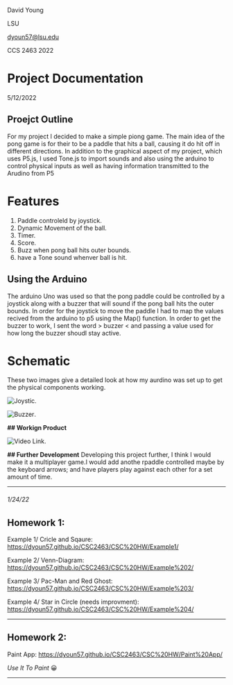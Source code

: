 David Young 

LSU

dyoun57@lsu.edu

CCS 2463 2022


 # Project Documentation  

5/12/2022

## Proejct Outline

For my project I decided to make a simple piong game. The main idea of the pong game is for their to be a paddle that hits a ball, causing it do hit off in different directions. In addition to the graphical aspect of my project, which uses P5.js, I used Tone.js to import sounds and also using the arduino to control physical inputs as well as having information transmitted to the Arudino from P5

# Features
1. Paddle controleld by joystick. 
2. Dynamic Movement of the ball.
3. Timer. 
4. Score. 
5. Buzz when pong ball hits outer bounds. 
6. have a Tone sound whenver ball is hit. 


## Using the Arduino

The arduino Uno was used so that the pong paddle could be controlled by a joystick along with a buzzer that will sound if the pong ball hits the outer bounds. In order for the joystick to move the paddle I had to map the values recived from the arduino to p5 using the Map() function. In order to get the buzzer to work, I sent the word > buzzer < and passing a value used for how long the buzzer shoudl stay active.

# Schematic 
These two images give a detailed look at how my aurdino was set up to get the physical components working. 

![Joystic](https://www.google.com/url?sa=i&url=https%3A%2F%2Fcreate.arduino.cc%2Fprojecthub%2FMinukaThesathYapa%2Farduino-thumb-joystick-to-processing-92c182&psig=AOvVaw0wzzgJYeZxxUohbujTLLk9&ust=1652447523028000&source=images&cd=vfe&ved=0CAwQjRxqFwoTCIi19O6E2vcCFQAAAAAdAAAAABAD).

![Buzzer](https://www.google.com/url?sa=i&url=https%3A%2F%2Fwww.programmingelectronics.com%2Fan-easy-way-to-make-noise-with-arduino-using-tone%2F&psig=AOvVaw0mtjgWmXCLakaxwEhIJbdD&ust=1652447375955000&source=images&cd=vfe&ved=0CAwQjRxqFwoTCKDl46iE2vcCFQAAAAAdAAAAABAD).

**## Workign Product**

![Video Link](https://youtu.be/MdHQmXUbjaA).

**## Further Development** 
Developing this project further, I think I would make it a multiplayer game.I would add anothe rpaddle controlled maybe by the keyboard arrows; and have players play against each other for a set amount of time. 


 



--------------------

###### 1/24/22

## Homework 1:

Example 1/ Cricle and Sqaure: https://dyoun57.github.io/CSC2463/CSC%20HW/Example1/

Example 2/ Venn-Diagram: https://dyoun57.github.io/CSC2463/CSC%20HW/Example%202/

Example 3/ Pac-Man and Red Ghost: https://dyoun57.github.io/CSC2463/CSC%20HW/Example%203/

Example 4/ Star in Circle (needs improvment): https://dyoun57.github.io/CSC2463/CSC%20HW/Example%204/

-----------------
## Homework 2:

Paint App: https://dyoun57.github.io/CSC2463/CSC%20HW/Paint%20App/

*Use It To Paint* 😀

-----------------




